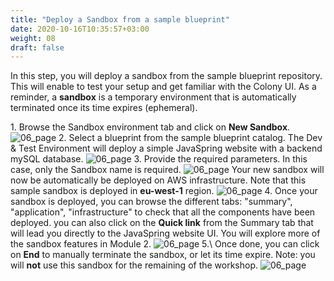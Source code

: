 ```yaml
---
title: "Deploy a Sandbox from a sample blueprint"
date: 2020-10-16T10:35:57+03:00
weight: 08
draft: false
---
```


In this step, you will deploy a sandbox from the sample blueprint repository. This will enable to test your setup and get familiar with the Colony UI. As a reminder, a __sandbox__ is a temporary environment that is automatically terminated once its time expires (ephemeral). 

1\. Browse the Sandbox environment tab and click on __New Sandbox__.
 ![06_page](/images/prerequisite/new_sandbox.png)
2\. Select a blueprint from the sample blueprint catalog. The Dev & Test Environment will deploy a simple JavaSpring website with a backend mySQL database.
 ![06_page](/images/prerequisite/select_sample_bp.png)
3\. Provide the required parameters. In this case, only the Sandbox name is required.
 ![06_page](/images/prerequisite/set_parameters.png)
Your new sandbox will now be automatically be deployed on AWS infrastructure. Note that this sample sandbox is deployed in __eu-west-1__ region.
 ![06_page](/images/prerequisite/new_sandbox.png)
4\. Once your sandbox is deployed, you can browse the different tabs: "summary", "application", "infrastructure" to check that all the components have been deployed. you can also click on the __Quick link__ from the Summary tab that will lead you directly to the JavaSpring website UI. You will explore more of the sandbox features in Module 2.
 ![06_page](/images/prerequisite/sandbox_deployed.png)
 5.\ Once done, you can click on __End__ to manually terminate the sandbox, or let its time expire.
 Note: you will __not__ use this sandbox for the remaining of the workshop.
 ![06_page](/images/prerequisite/application_tab.png)
 
 
